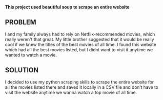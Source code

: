 **This project used beautiful soup to scrape an entire website**

## PROBLEM
I and my family always had to rely on Netflix-recommended movies, which really weren't that great. My little brother suggested that it would be really cool if we knew the titles of the best movies of all time. I found this website which had all the best movies listed, but I didnt want to visit it anytime we wanted to watch a movie.

## SOLUTION 
I decided to use my python scraping skills to scrape the entire website for all the movies listed there and saved it locally in a CSV file and don't have to visit the website anytime we wanna watch a top movie of all time.